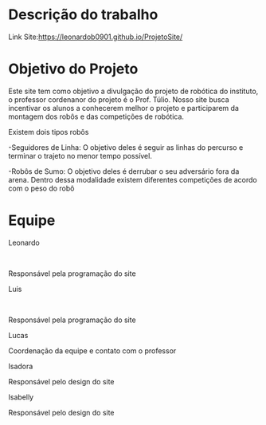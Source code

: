 # Descrição do trabalho

Link Site:https://leonardob0901.github.io/ProjetoSite/

<h1>Objetivo do Projeto</h1>
<p>Este site tem como objetivo a divulgação do projeto de robótica do instituto, o professor cordenanor do projeto é o Prof. Túlio. Nosso site busca incentivar os alunos a conhecerem melhor o projeto e participarem da montagem dos robôs e das competições de robótica.</p>
<p>Existem dois tipos robôs</p>
<p>-Seguidores de Linha: O objetivo deles é seguir as linhas do percurso e terminar o trajeto no menor tempo possível.</p>
<p>-Robôs de Sumo: O objetivo deles é derrubar o seu adversário fora da arena. Dentro dessa modalidade existem diferentes competições de acordo com o peso do robô</p>

# Equipe

 <p>Leonardo</p><br>
 <p>Responsável pela programação do site</p>
 <p>Luis</p><br>
 <p>Responsável pela programação do site</p>
 <p>Lucas</p>
 <p>Coordenação da equipe e contato com o professor</p
 <p>Isadora</p>
 <p>Responsável pelo design do site</p>
 <p>Isabelly</p>
 <p>Responsável pelo design do site</p>

